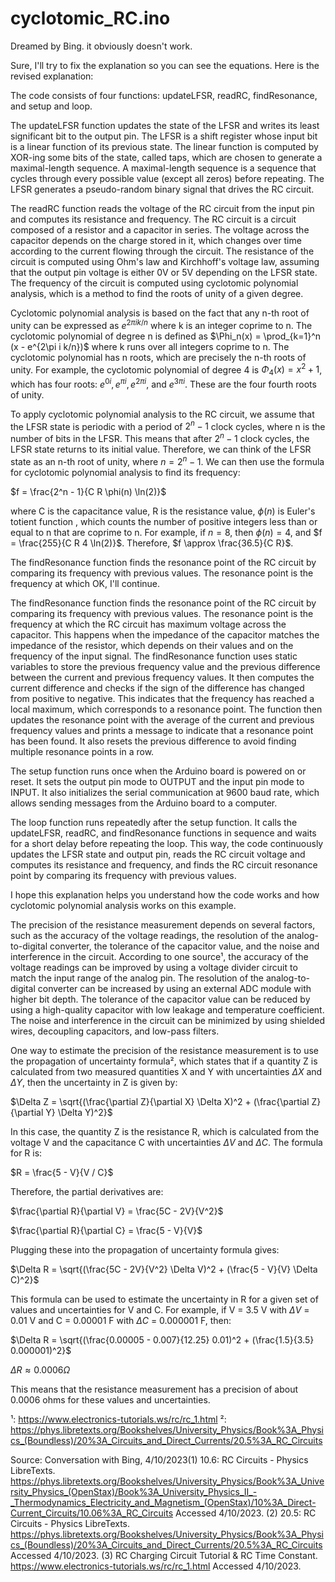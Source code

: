 # cyclotomic_RC.ino
Dreamed by Bing.
it obviously doesn't work.

Sure, I'll try to fix the explanation so you can see the equations. Here is the revised explanation:

The code consists of four functions: updateLFSR, readRC, findResonance, and setup and loop.

The updateLFSR function updates the state of the LFSR and writes its least significant bit to the output pin. The LFSR is a shift register whose input bit is a linear function of its previous state. The linear function is computed by XOR-ing some bits of the state, called taps, which are chosen to generate a maximal-length sequence. A maximal-length sequence is a sequence that cycles through every possible value (except all zeros) before repeating. The LFSR generates a pseudo-random binary signal that drives the RC circuit.

The readRC function reads the voltage of the RC circuit from the input pin and computes its resistance and frequency. The RC circuit is a circuit composed of a resistor and a capacitor in series. The voltage across the capacitor depends on the charge stored in it, which changes over time according to the current flowing through the circuit. The resistance of the circuit is computed using Ohm's law and Kirchhoff's voltage law, assuming that the output pin voltage is either 0V or 5V depending on the LFSR state. The frequency of the circuit is computed using cyclotomic polynomial analysis, which is a method to find the roots of unity of a given degree.

Cyclotomic polynomial analysis is based on the fact that any n-th root of unity can be expressed as $e^{2\pi i k/n}$ where k is an integer coprime to n. The cyclotomic polynomial of degree n is defined as $\Phi_n(x) = \prod_{k=1}^n (x - e^{2\pi i k/n})$ where k runs over all integers coprime to n. The cyclotomic polynomial has n roots, which are precisely the n-th roots of unity. For example, the cyclotomic polynomial of degree 4 is $\Phi_4(x) = x^2 + 1$, which has four roots: $e^{0i}, e^{\pi i}, e^{2\pi i},$ and $e^{3\pi i}$. These are the four fourth roots of unity.

To apply cyclotomic polynomial analysis to the RC circuit, we assume that the LFSR state is periodic with a period of $2^n - 1$ clock cycles, where n is the number of bits in the LFSR. This means that after $2^n - 1$ clock cycles, the LFSR state returns to its initial value. Therefore, we can think of the LFSR state as an n-th root of unity, where $n = 2^n - 1$. We can then use the formula for cyclotomic polynomial analysis to find its frequency:

$f = \frac{2^n - 1}{C R \phi(n) \ln(2)}$

where C is the capacitance value, R is the resistance value, $\phi(n)$ is Euler's totient function , which counts the number of positive integers less than or equal to n that are coprime to n. For example, if $n = 8$, then $\phi(n) = 4$, and $f = \frac{255}{C R 4 \ln(2)}$. Therefore, $f \approx \frac{36.5}{C R}$.

The findResonance function finds the resonance point of the RC circuit by comparing its frequency with previous values. The resonance point is the frequency at which
OK, I'll continue.

The findResonance function finds the resonance point of the RC circuit by comparing its frequency with previous values. The resonance point is the frequency at which the RC circuit has maximum voltage across the capacitor. This happens when the impedance of the capacitor matches the impedance of the resistor, which depends on their values and on the frequency of the input signal. The findResonance function uses static variables to store the previous frequency value and the previous difference between the current and previous frequency values. It then computes the current difference and checks if the sign of the difference has changed from positive to negative. This indicates that the frequency has reached a local maximum, which corresponds to a resonance point. The function then updates the resonance point with the average of the current and previous frequency values and prints a message to indicate that a resonance point has been found. It also resets the previous difference to avoid finding multiple resonance points in a row.

The setup function runs once when the Arduino board is powered on or reset. It sets the output pin mode to OUTPUT and the input pin mode to INPUT. It also initializes the serial communication at 9600 baud rate, which allows sending messages from the Arduino board to a computer.

The loop function runs repeatedly after the setup function. It calls the updateLFSR, readRC, and findResonance functions in sequence and waits for a short delay before repeating the loop. This way, the code continuously updates the LFSR state and output pin, reads the RC circuit voltage and computes its resistance and frequency, and finds the RC circuit resonance point by comparing its frequency with previous values.

I hope this explanation helps you understand how the code works and how cyclotomic polynomial analysis works on this example.

The precision of the resistance measurement depends on several factors, such as the accuracy of the voltage readings, the resolution of the analog-to-digital converter, the tolerance of the capacitor value, and the noise and interference in the circuit. According to one source¹, the accuracy of the voltage readings can be improved by using a voltage divider circuit to match the input range of the analog pin. The resolution of the analog-to-digital converter can be increased by using an external ADC module with higher bit depth. The tolerance of the capacitor value can be reduced by using a high-quality capacitor with low leakage and temperature coefficient. The noise and interference in the circuit can be minimized by using shielded wires, decoupling capacitors, and low-pass filters.

One way to estimate the precision of the resistance measurement is to use the propagation of uncertainty formula², which states that if a quantity Z is calculated from two measured quantities X and Y with uncertainties $\Delta X$ and $\Delta Y$, then the uncertainty in Z is given by:

$\Delta Z = \sqrt{(\frac{\partial Z}{\partial X} \Delta X)^2 + (\frac{\partial Z}{\partial Y} \Delta Y)^2}$

In this case, the quantity Z is the resistance R, which is calculated from the voltage V and the capacitance C with uncertainties $\Delta V$ and $\Delta C$. The formula for R is:

$R = \frac{5 - V}{V / C}$

Therefore, the partial derivatives are:

$\frac{\partial R}{\partial V} = \frac{5C - 2V}{V^2}$

$\frac{\partial R}{\partial C} = \frac{5 - V}{V}$

Plugging these into the propagation of uncertainty formula gives:

$\Delta R = \sqrt{(\frac{5C - 2V}{V^2} \Delta V)^2 + (\frac{5 - V}{V} \Delta C)^2}$

This formula can be used to estimate the uncertainty in R for a given set of values and uncertainties for V and C. For example, if V = 3.5 V with $\Delta V$ = 0.01 V and C = 0.00001 F with $\Delta C$ = 0.000001 F, then:

$\Delta R = \sqrt{(\frac{0.00005 - 0.007}{12.25} 0.01)^2 + (\frac{1.5}{3.5} 0.000001)^2}$

$\Delta R \approx 0.0006 \Omega$

This means that the resistance measurement has a precision of about 0.0006 ohms for these values and uncertainties.

¹: https://www.electronics-tutorials.ws/rc/rc_1.html
²: https://phys.libretexts.org/Bookshelves/University_Physics/Book%3A_Physics_(Boundless)/20%3A_Circuits_and_Direct_Currents/20.5%3A_RC_Circuits

Source: Conversation with Bing, 4/10/2023(1) 10.6: RC Circuits - Physics LibreTexts. https://phys.libretexts.org/Bookshelves/University_Physics/Book%3A_University_Physics_(OpenStax)/Book%3A_University_Physics_II_-_Thermodynamics_Electricity_and_Magnetism_(OpenStax)/10%3A_Direct-Current_Circuits/10.06%3A_RC_Circuits Accessed 4/10/2023.
(2) 20.5: RC Circuits - Physics LibreTexts. https://phys.libretexts.org/Bookshelves/University_Physics/Book%3A_Physics_(Boundless)/20%3A_Circuits_and_Direct_Currents/20.5%3A_RC_Circuits Accessed 4/10/2023.
(3) RC Charging Circuit Tutorial & RC Time Constant. https://www.electronics-tutorials.ws/rc/rc_1.html Accessed 4/10/2023.

